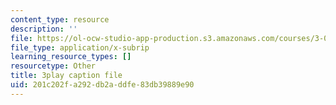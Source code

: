 ```yaml
---
content_type: resource
description: ''
file: https://ol-ocw-studio-app-production.s3.amazonaws.com/courses/3-091sc-introduction-to-solid-state-chemistry-fall-2010/201c202fa292db2addfe83db39889e90_LHRZLeQ2aaM.srt
file_type: application/x-subrip
learning_resource_types: []
resourcetype: Other
title: 3play caption file
uid: 201c202f-a292-db2a-ddfe-83db39889e90
---
```

